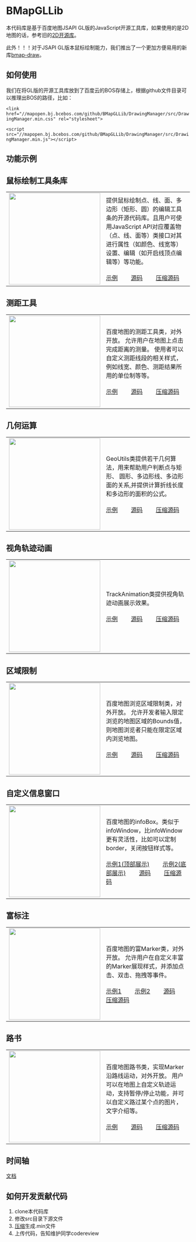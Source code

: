 # BMapGLLib

本代码库是基于百度地图JSAPI GL版的JavaScript开源工具库，如果使用的是2D地图的话，参考旧的[2D开源库](https://github.com/huiyan-fe/BMap-JavaScript-library)。

此外！！！对于JSAPI GL版本鼠标绘制能力，我们推出了一个更加方便易用的新库[bmap-draw](https://lbsyun.baidu.com/bmap-draw/)。

## 如何使用
我们在将GL版的开源工具库放到了百度云的BOS存储上，根据github文件目录可以推理出BOS的路径，比如：

`<link href="//mapopen.bj.bcebos.com/github/BMapGLLib/DrawingManager/src/DrawingManager.min.css" rel="stylesheet">`

`<script src="//mapopen.bj.bcebos.com/github/BMapGLLib/DrawingManager/src/DrawingManager.min.js"></script>`

## 功能示例

鼠标绘制工具条库
---------
<table>
<tr>
<td width='250'>
<img src='https://raw.githubusercontent.com/huiyan-fe/BMapGLLib/master/images/DrawingManager.png' width='250' />
</td>
<td width='600'>
提供鼠标绘制点、线、面、多边形（矩形、圆）的编辑工具条的开源代码库。且用户可使用JavaScript API对应覆盖物（点、线、面等）类接口对其进行属性（如颜色、线宽等）设置、编辑（如开启线顶点编辑等）等功能。<br/><br/>
<a target='_blank' href='http://mapopen.bj.bcebos.com/github/BMapGLLib/DrawingManager/examples/index.html'>示例</a>　　
<a target='_blank' href='http://mapopen.bj.bcebos.com/github/BMapGLLib/DrawingManager/src/DrawingManager.js'>源码</a>　　
<a target='_blank' href='http://mapopen.bj.bcebos.com/github/BMapGLLib/DrawingManager/src/DrawingManager.min.js'>压缩源码</a>
</td>
</table>

测距工具
---------
<table>
<tr>
<td width='250'>
<img src='https://raw.githubusercontent.com/huiyan-fe/BMapGLLib/master/images/DistanceTool.png' width='250' />
</td>
<td width='600'>
百度地图的测距工具类，对外开放。 允许用户在地图上点击完成距离的测量。 使用者可以自定义测距线段的相关样式，例如线宽、颜色、测距结果所用的单位制等等。 <br/><br/>
<a target='_blank' href='http://mapopen.bj.bcebos.com/github/BMapGLLib/DistanceTool/examples/index.html'>示例</a>　　
<a target='_blank' href='http://mapopen.bj.bcebos.com/github/BMapGLLib/DistanceTool/src/DistanceTool.js'>源码</a>　　
<a target='_blank' href='http://mapopen.bj.bcebos.com/github/BMapGLLib/DistanceTool/src/DistanceTool.min.js'>压缩源码</a>
</td>
</table>

几何运算
---------
<table>
<tr>
<td width='250'>
<img src='https://raw.githubusercontent.com/huiyan-fe/BMapGLLib/master/images/GeoUtils.png' width='250' />
</td>
<td width='600'>
GeoUtils类提供若干几何算法，用来帮助用户判断点与矩形、 圆形、多边形线、多边形面的关系,并提供计算折线长度和多边形的面积的公式。 <br/><br/>
<a target='_blank' href='http://mapopen.bj.bcebos.com/github/BMapGLLib/GeoUtils/examples/index.html'>示例</a>　　
<a target='_blank' href='http://mapopen.bj.bcebos.com/github/BMapGLLib/GeoUtils/src/GeoUtils.js'>源码</a>　　
<a target='_blank' href='http://mapopen.bj.bcebos.com/github/BMapGLLib/GeoUtils/src/GeoUtils.min.js'>压缩源码</a>
</td>
</table>

视角轨迹动画
---------
<table>
<tr>
<td width='250'>
<img src='https://raw.githubusercontent.com/huiyan-fe/BMapGLLib/master/images/TrackAnimation.png' width='250' />
</td>
<td width='600'>
TrackAnimation类提供视角轨迹动画展示效果。 <br/><br/>
<a target='_blank' href='https://mapopen.bj.bcebos.com/github/BMapGLLib/TrackAnimation/examples/index.html'>示例</a>　　
<a target='_blank' href='https://mapopen.bj.bcebos.com/github/BMapGLLib/TrackAnimation/src/TrackAnimation.js'>源码</a>　　
<a target='_blank' href='https://mapopen.bj.bcebos.com/github/BMapGLLib/TrackAnimation/src/TrackAnimation.min.js'>压缩源码</a>
</td>
</table>

区域限制
---------
<table>
<tr>
<td width='250'>
<img src='https://raw.githubusercontent.com/huiyan-fe/BMapGLLib/master/images/AreaRestriction.png' width='250' />
</td>
<td width='600'>
百度地图浏览区域限制类，对外开放。 允许开发者输入限定浏览的地图区域的Bounds值， 则地图浏览者只能在限定区域内浏览地图。 <br/><br/>
<a target='_blank' href='https://mapopen.bj.bcebos.com/github/BMapGLLib/AreaRestriction/examples/index.html'>示例</a>　　
<a target='_blank' href='https://mapopen.bj.bcebos.com/github/BMapGLLib/AreaRestriction/src/AreaRestriction.js'>源码</a>　　
<a target='_blank' href='https://mapopen.bj.bcebos.com/github/BMapGLLib/AreaRestriction/src/AreaRestriction.min.js'>压缩源码</a>
</td>
</table>

自定义信息窗口
---------
<table>
<tr>
<td width='250'>
<img src='https://raw.githubusercontent.com/huiyan-fe/BMapGLLib/master/images/InfoBox.png' width='250' />
</td>
<td width='600'>
百度地图的infoBox。类似于infoWindow，比infoWindow更有灵活性，比如可以定制border，关闭按钮样式等。<br/><br/>
<a target='_blank' href='https://mapopen.bj.bcebos.com/github/BMapGLLib/InfoBox/examples/top.html'>示例1(顶部展示)</a>　　
<a target='_blank' href='https://mapopen.bj.bcebos.com/github/BMapGLLib/InfoBox/examples/bottom.html'>示例2(底部展示)</a>　　
<a target='_blank' href='https://mapopen.bj.bcebos.com/github/BMapGLLib/InfoBox/src/InfoBox.js'>源码</a>　　
<a target='_blank' href='https://mapopen.bj.bcebos.com/github/BMapGLLib/InfoBox/src/InfoBox.min.js'>压缩源码</a>
</td>
</table>

富标注
---------
<table>
<tr>
<td width='250'>
<img src='https://raw.githubusercontent.com/huiyan-fe/BMap-JavaScript-library/master/images/RichMarker.png' width='250' />
</td>
<td width='600'>
百度地图的富Marker类，对外开放。 允许用户在自定义丰富的Marker展现样式，并添加点击、双击、拖拽等事件。<br/><br/>
<a target='_blank' href='https://bj.bcebos.com/v1/mapopen/github/BMapGLLib/RichMarker/examples/RichMarker.html'>示例1</a>　　
<a target='_blank' href='https://bj.bcebos.com/v1/mapopen/github/BMapGLLib/RichMarker/examples/RichMarker_Advanced.html'>示例2</a>　　
<a target='_blank' href='https://bj.bcebos.com/v1/mapopen/github/BMapGLLib/RichMarker/src/RichMarker.js'>源码</a>　　
<a target='_blank' href='https://bj.bcebos.com/v1/mapopen/github/BMapGLLib/RichMarker/src/RichMarker.min.js'>压缩源码</a>
</td>
</table>

路书
---------
<table>
<tr>
<td width='250'>
<img src='https://raw.githubusercontent.com/huiyan-fe/BMap-JavaScript-library/master/images/LuShu.png' width='250' />
</td>
<td width='600'>
百度地图路书类，实现Marker沿路线运动，对外开放。 用户可以在地图上自定义轨迹运动，支持暂停/停止功能，并可以自定义路过某个点的图片，文字介绍等。 <br/><br/>
<a target='_blank' href='https://bj.bcebos.com/v1/mapopen/github/BMapGLLib/Lushu/examples/index.html'>示例</a>　　
<a target='_blank' href='https://bj.bcebos.com/v1/mapopen/github/BMapGLLib/Lushu/src/Lushu.js'>源码</a>　　
<a target='_blank' href='https://bj.bcebos.com/v1/mapopen/github/BMapGLLib/Lushu/src/Lushu.min.js'>压缩源码</a>
</td>
</table>

时间轴
---------
[文档](./Timeline/README.md)

## 如何开发贡献代码
1. clone本代码库
2. 修改src目录下源文件
3. [压缩](https://tool.oschina.net/jscompress/)生成.min文件
4. 上传代码，告知维护同学codereview

